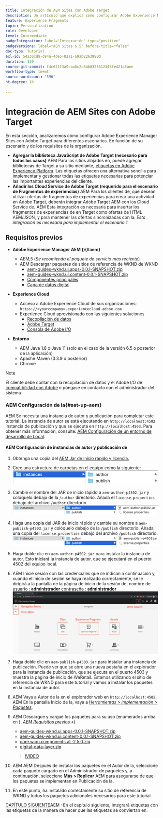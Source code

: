 ```yaml
---
title: Integración de AEM Sites con Adobe Target
description: Un artículo que explica cómo configurar Adobe Experience Manager con Adobe Target para diferentes escenarios.
feature: Experience Fragments
topic: Personalization
role: Developer
level: Intermediate
badgeIntegration: label="Integración" type="positive"
badgeVersions: label="AEM Sites 6.5" before-title="false"
doc-type: Tutorial
exl-id: 54a30cd9-d94a-4de5-82a1-69ab2263980d
duration: 130
source-git-commit: f4c621f3a9caa8c2c64b8323312343fe421a5aee
workflow-type: tm+mt
source-wordcount: '596'
ht-degree: 1%

---
```


# Integración de AEM Sites con Adobe Target

En esta sección, analizaremos cómo configurar Adobe Experience Manager Sites con Adobe Target para diferentes escenarios. En función de su escenario y de los requisitos de la organización.

* **Agregar la biblioteca JavaScript de Adobe Target (necesario para todos los casos)**
AEM Para los sitios alojados en, puede agregar bibliotecas de Target a su sitio mediante, [etiquetas en Adobe Experience Platform](https://experienceleague.adobe.com/docs/experience-platform/tags/home.html). Las etiquetas ofrecen una alternativa sencilla para implementar y gestionar todas las etiquetas necesarias para potenciar las importantes experiencias del cliente.
* **Añadir los Cloud Service de Adobe Target (requerido para el escenario de Fragmentos de experiencias)**
AEM Para los clientes de, que desean utilizar ofertas de fragmentos de experiencias para crear una actividad en Adobe Target, deberán integrar Adobe Target AEM con los Cloud Service de. AEM Esta integración es necesaria para insertar los fragmentos de experiencias de en Target como ofertas de HTML AEM/JSON, y para mantener las ofertas sincronizadas con la. *Esta integración es necesaria para implementar el escenario 1.*

## Requisitos previos

* **Adobe Experience Manager AEM (){#aem}**
   * AEM,5 (*Se recomienda el paquete de servicio más reciente*)
   * AEM Descargar paquetes de sitios de referencia de WKND de WKND
      * [aem-guides-wknd.ui.apps-0.0.1-SNAPSHOT.zip](https://github.com/adobe/aem-guides-wknd/releases/download/archetype-18.1/aem-guides-wknd.ui.apps-0.0.1-SNAPSHOT.zip)
      * [aem-guides-wknd.ui.content-0.0.1-SNAPSHOT.zip](https://github.com/adobe/aem-guides-wknd/releases/download/archetype-18.1/aem-guides-wknd.ui.content-0.0.1-SNAPSHOT.zip)
      * [Componentes principales](https://github.com/adobe/aem-core-wcm-components/releases/download/core.wcm.components.reactor-2.5.0/core.wcm.components.all-2.5.0.zip)
      * [Capa de datos digital](assets/implementation/digital-data-layer.zip)

* **Experience Cloud**
   * Acceso a Adobe Experience Cloud de sus organizaciones: `https://<yourcompany>.experiencecloud.adobe.com`
   * Experience Cloud aprovisionado con las siguientes soluciones
      * [Recopilación de datos](https://experiencecloud.adobe.com)
      * [Adobe Target](https://experiencecloud.adobe.com)
      * [Consola de Adobe I/O](https://console.adobe.io)

* **Entorno**
   * AEM Java 1.8 o Java 11 (solo en el caso de la versión 6.5 o posterior de la aplicación)
   * Apache Maven (3.3.9 o posterior)
   * Chrome

>[!NOTE]
>
> El cliente debe contar con la recopilación de datos y el Adobe I/O de [compatibilidad con Adobe](https://helpx.adobe.com/contact/enterprise-support.ec.html) o póngase en contacto con el administrador del sistema

### AEM Configuración de la{#set-up-aem}

AEM Se necesita una instancia de autor y publicación para completar este tutorial. La instancia de autor se está ejecutando en `http://localhost:4502` instancia de publicación y que se ejecuta en `http://localhost:4503`. Para obtener más información, consulte: [AEM Configuración de un entorno de desarrollo de Local](https://helpx.adobe.com/experience-manager/kt/platform-repository/using/local-aem-dev-environment-article-setup.html).

#### AEM Configuración de instancias de autor y publicación de

1. Obtenga una copia del [AEM Jar de inicio rápido y licencia.](https://helpx.adobe.com/experience-manager/6-5/sites/deploying/using/deploy.html#GettingtheSoftware)
2. Cree una estructura de carpetas en el equipo como la siguiente:
   ![Estructura de carpetas](assets/implementation/aem-setup-1.png)
3. Cambie el nombre del JAR de inicio rápido a `aem-author-p4502.jar` y colóquelo debajo de la `/author` directorio. Añada el `license.properties` debajo del archivo `/author` directorio.
   ![AEM Instancia de autor de](assets/implementation/aem-setup-author.png)
4. Haga una copia del JAR de inicio rápido y cambie su nombre a `aem-publish-p4503.jar` y colóquelo debajo de la `/publish` directorio. Añada una copia del `license.properties` debajo del archivo `/publish` directorio.
   ![AEM Instancia de publicación de](assets/implementation/aem-setup-publish.png)
5. Haga doble clic en `aem-author-p4502.jar` para instalar la instancia de autor. Esto iniciará la instancia de autor, que se ejecutará en el puerto 4502 del equipo local.
6. AEM Inicie sesión con las credenciales que se indican a continuación y, cuando el inicio de sesión se haya realizado correctamente, se le dirigirá a la pantalla de la página de inicio de la sesión de.
nombre de usuario : **administrador**
contraseña : **administrador**
   ![AEM Instancia de publicación de](assets/implementation/aem-author-home-page.png)
7. Haga doble clic en `aem-publish-p4503.jar` para instalar una instancia de publicación. Puede ver que se abre una nueva pestaña en el explorador para la instancia de publicación, que se ejecuta en el puerto 4503 y muestra la página de inicio de WeRetail. Estamos utilizando el sitio de referencia de WKND para este tutorial y vamos a instalar los paquetes en la instancia de autor.
8. AEM Vaya a Autor de la en el explorador web en `http://localhost:4502`. AEM En la pantalla Inicio de la, vaya a *[Herramientas > Implementación > Paquetes](http://localhost:4502/crx/packmgr/index.jsp)*.
9. AEM Descargue y cargue los paquetes para su uso (enumerados arriba en ). *[AEM Requisitos previos >](#aem)*)
   * [aem-guides-wknd.ui.apps-0.0.1-SNAPSHOT.zip](https://github.com/adobe/aem-guides-wknd/releases/download/archetype-18.1/aem-guides-wknd.ui.apps-0.0.1-SNAPSHOT.zip)
   * [aem-guides-wknd.ui.content-0.0.1-SNAPSHOT.zip](https://github.com/adobe/aem-guides-wknd/releases/download/archetype-18.1/aem-guides-wknd.ui.content-0.0.1-SNAPSHOT.zip)
   * [core.wcm.components.all-2.5.0.zip](https://github.com/adobe/aem-core-wcm-components/releases/download/core.wcm.components.reactor-2.5.0/core.wcm.components.all-2.5.0.zip)
   * [digital-data-layer.zip](assets/implementation/digital-data-layer.zip)

   >[!VIDEO](https://video.tv.adobe.com/v/28377?quality=12&learn=on)
10. AEM AEM Después de instalar los paquetes en el Autor de la, seleccione cada paquete cargado en el Administrador de paquetes y, a continuación, seleccione **Más > Replicar** AEM para asegurarse de que los paquetes se implementan en Publicación de la.
11. En este punto, ha instalado correctamente su sitio de referencia de WKND y todos los paquetes adicionales necesarios para este tutorial.

[CAPÍTULO SIGUIENTE](./using-launch-adobe-io.md)AEM : En el capítulo siguiente, integrará etiquetas con las etiquetas de la manera de hacer que las etiquetas se conviertan en.
